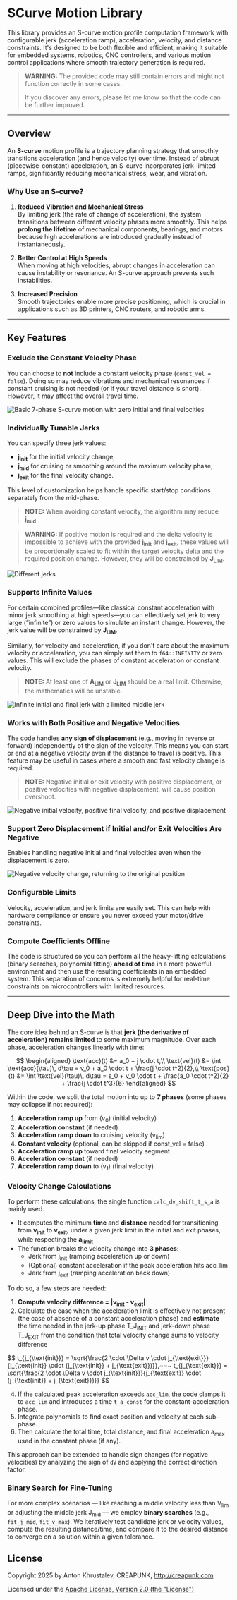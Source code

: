 # SCurve Motion Library

This library provides an S-curve motion profile computation framework with configurable jerk (acceleration ramp), acceleration, velocity, and distance constraints. It's designed to be both flexible and efficient, making it suitable for
embedded systems, robotics, CNC controllers, and various motion control applications where smooth trajectory generation is required.

> **WARNING:** 
> The provided code may still contain errors and might not function correctly in some cases.
> 
> If you discover any errors, please let me know so that the code can be further improved.
---

## Overview

An **S-curve** motion profile is a trajectory planning strategy that smoothly transitions acceleration (and hence velocity) over time. Instead of abrupt (piecewise-constant) acceleration, an S-curve incorporates jerk-limited ramps,
significantly reducing mechanical stress, wear, and vibration.

### Why Use an S-curve?

1. **Reduced Vibration and Mechanical Stress**  
   By limiting jerk (the rate of change of acceleration), the system transitions between different velocity phases more smoothly. This helps **prolong the lifetime** of mechanical components, bearings, and motors because high accelerations
   are introduced gradually instead of instantaneously.

2. **Better Control at High Speeds**  
   When moving at high velocities, abrupt changes in acceleration can cause instability or resonance. An S-curve approach prevents such instabilities.

3. **Increased Precision**  
   Smooth trajectories enable more precise positioning, which is crucial in applications such as 3D printers, CNC routers, and robotic arms.

---

## Key Features

### **Exclude the Constant Velocity Phase**

You can choose to **not** include a constant velocity phase (`const_vel = false`). Doing so may reduce vibrations and mechanical resonances if constant cruising is not needed (or if your travel distance is short). However, it may affect the overall travel time.

![Basic 7-phase S-curve motion with zero initial and final velocities](./assets/Basic%207-phase%20S-curve%20motion%20with%20zero%20initial%20and%20final%20velocities.png)

### **Individually Tunable Jerks**

You can specify three jerk values:

- **j<sub>init</sub>** for the initial velocity change,
- **j<sub>mid</sub>** for cruising or smoothing around the maximum velocity phase,
- **j<sub>exit</sub>** for the final velocity change.

This level of customization helps handle specific start/stop conditions separately from the mid-phase.

> **NOTE:** When avoiding constant velocity, the algorithm may reduce **j<sub>mid</sub>**.

> **WARNING:** If positive motion is required and the delta velocity is impossible to achieve with the provided **j<sub>init</sub>** and **j<sub>exit</sub>**, these values will be proportionally scaled to fit within the target velocity delta and the required position change. However, they will be constrained by **J<sub>LIM</sub>**.

![Different jerks](./assets/Different%20jerks.png)

### **Supports Infinite Values**

For certain combined profiles—like classical constant acceleration with minor jerk smoothing at high speeds—you can effectively set jerk to very large (“infinite”) or zero values to simulate an instant change. However, the jerk value will be constrained by **J<sub>LIM</sub>**.

Similarly, for velocity and acceleration, if you don't care about the maximum velocity or acceleration, you can simply set them to `f64::INFINITY` or zero values. This will exclude the phases of constant acceleration or constant velocity.

> **NOTE:** At least one of **A<sub>LIM</sub>** or **J<sub>LIM</sub>** should be a real limit. Otherwise, the mathematics will be unstable.

![Infinite initial and final jerk with a limited middle jerk](./assets/Infinite%20initial%20and%20final%20jerk%20with%20a%20limited%20middle%20jerk.png)

### **Works with Both Positive and Negative Velocities**

The code handles **any sign of displacement** (e.g., moving in reverse or forward) independently of the sign of the velocity. This means you can start or end at a negative velocity even if the distance to travel is positive. This feature may be useful in cases where a smooth and fast velocity change is required.

> **NOTE:** Negative initial or exit velocity with positive displacement, or positive velocities with negative displacement, will cause position overshoot.

![Negative initial velocity, positive final velocity, and positive displacement](./assets/Negative%20initial%20velocity,%20positive%20final%20velocity,%20and%20positive%20displacement.png)

### **Support Zero Displacement if Initial and/or Exit Velocities Are Negative**

Enables handling negative initial and final velocities even when the displacement is zero.

![Negative velocity change, returning to the original position](./assets/Negative%20velocity%20change,%20returning%20to%20the%20original%20position.png)

### **Configurable Limits**

Velocity, acceleration, and jerk limits are easily set. This can help with hardware compliance or ensure you never exceed your motor/drive constraints.

### **Compute Coefficients Offline**

The code is structured so you can perform all the heavy-lifting calculations (binary searches, polynomial fitting) **ahead of time** in a more powerful environment and then use the resulting coefficients in an embedded system. This separation of concerns is extremely helpful for real-time constraints on microcontrollers with limited resources.

---

## Deep Dive into the Math

The core idea behind an S-curve is that **jerk (the derivative of acceleration) remains limited** to some maximum magnitude. Over each phase, acceleration changes linearly with time:

$$
\begin{aligned}
\text{acc}(t) &= a_0 + j \cdot t,\\
\text{vel}(t) &= \int \text{acc}(\tau)\, d\tau = v_0 + a_0 \cdot t + \frac{j \cdot t^2}{2},\\
\text{pos}(t) &= \int \text{vel}(\tau)\, d\tau = s_0 + v_0 \cdot t + \frac{a_0 \cdot t^2}{2} + \frac{j \cdot t^3}{6}
\end{aligned}
$$

Within the code, we split the total motion into up to **7 phases** (some phases may collapse if not required):

1. **Acceleration ramp up** from \(v<sub>0</sub>\) (initial velocity)
2. **Acceleration constant** (if needed)
3. **Acceleration ramp down** to cruising velocity \(v<sub>lim</sub>\)
4. **Constant velocity** (optional, can be skipped if const_vel = false)
5. **Acceleration ramp up** toward final velocity segment
6. **Acceleration constant** (if needed)
7. **Acceleration ramp down** to \(v<sub>1</sub>\) (final velocity)

### Velocity Change Calculations

To perform these calculations, the single function `calc_dv_shift_t_s_a` is mainly used.

- It computes the minimum **time** and **distance** needed for transitioning from **v<sub>init</sub>** to **v<sub>exit</sub>**, under a given jerk limit in the initial and exit phases, while respecting the **a<sub>limit</sub>**
- The function breaks the velocity change into **3 phases**:
   - Jerk from j<sub>init</sub> (ramping acceleration up or down)
   - (Optional) constant acceleration if the peak acceleration hits acc_lim
   - Jerk from j<sub>exit</sub> (ramping acceleration back down)


To do so, a few steps are needed:
1. **Compute velocity difference = |v<sub>init</sub> - v<sub>exit</sub>|**
2. Calculate the case when the acceleration limit is effectively not present (the case of absence of a constant acceleration phase) and **estimate** the time needed in the jerk-up phase T_J<sub>INIT</sub> and jerk-down phase T_J<sub>EXIT</sub> from the condition that total velocity change sums to velocity difference
   
<body>
    <p>
        $$ 
        t_{j_{\text{init}}} = \sqrt{\frac{2 \cdot \Delta v \cdot j_{\text{exit}}}{j_{\text{init}} \cdot (j_{\text{init}} + j_{\text{exit}})}},~~~
        t_{j_{\text{exit}}} = \sqrt{\frac{2 \cdot \Delta v \cdot j_{\text{init}}}{j_{\text{exit}} \cdot (j_{\text{init}} + j_{\text{exit}})}} 
        $$
    </p>
</body>

4. If the calculated peak acceleration exceeds `acc_lim`, the code clamps it to `acc_lim` and introduces a time `t_a_const` for the constant-acceleration phase.
5. Integrate polynomials to find exact position and velocity at each sub-phase.
6. Then calculate the total time, total distance, and final acceleration a<sub>max</sub> used in the constant phase (if any).

This approach can be extended to handle sign changes (for negative velocities) by analyzing the sign of `dV` and applying the correct direction factor.

### **Binary Search for Fine-Tuning**

For more complex scenarios — like reaching a middle velocity less than V<sub>lim</sub> or adjusting the middle jerk J<sub>mid</sub> — we employ **binary searches** (e.g., `fit_j_mid`, `fit_v_max`). We iteratively test candidate jerk or velocity values, compute the resulting distance/time, and compare it to the desired distance to converge on a solution within a given tolerance.

## License
Copyright 2025 by Anton Khrustalev, CREAPUNK, http://creapunk.com

Licensed under the [Apache License, Version 2.0 (the "License")](./LICENSE)
